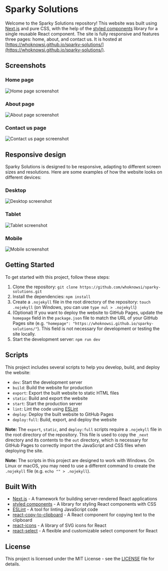 # Sparky Solutions

Welcome to the Sparky Solutions repository! This website was built using [Next.js](https://nextjs.org/) and pure CSS, with the help of the [styled components](https://styled-components.com/) library for a single reusable React component. The site is fully responsive and features three pages: home, about, and contact us. It is hosted at [https://whoknowsi.github.io/sparky-solutions/](https://whoknowsi.github.io/sparky-solutions/).

## Screenshots

### Home page

![Home page screenshot](screenshots/home.png)

### About page

![About page screenshot](screenshots/about.png)

### Contact us page

![Contact us page screenshot](screenshots/contact.png)

## Responsive design

Sparky Solutions is designed to be responsive, adapting to different screen sizes and resolutions. Here are some examples of how the website looks on different devices:

### Desktop

![Desktop screenshot](screenshots/home.png)

### Tablet

![Tablet screenshot](screenshots/tablet.png)

### Mobile

![Mobile screenshot](screenshots/mobile.png)


## Getting Started

To get started with this project, follow these steps:

1. Clone the repository: `git clone https://github.com/whoknowsi/sparky-solutions.git`
2. Install the dependencies: `npm install`
3. Create a `.nojekyll` file in the root directory of the repository: `touch .nojekyll` (on Windows, you can use `type nul > .nojekyll`)
4. (Optional) If you want to deploy the website to GitHub Pages, update the `homepage` field in the `package.json` file to match the URL of your GitHub Pages site (e.g. `"homepage": "https://whoknowsi.github.io/sparky-solutions/"`). This field is not necessary for development or testing the site locally.
5. Start the development server: `npm run dev`

## Scripts

This project includes several scripts to help you develop, build, and deploy the website:

- `dev`: Start the development server
- `build`: Build the website for production
- `export`: Export the built website to static HTML files
- `static`: Build and export the website
- `start`: Start the production server
- `lint`: Lint the code using [ESLint](https://eslint.org/)
- `deploy`: Deploy the built website to GitHub Pages
- `deploy:full`: Build, export, and deploy the website

**Note:** The `export`, `static`, and `deploy:full` scripts require a `.nojekyll` file in the root directory of the repository. This file is used to copy the `_next` directory and its contents to the `out` directory, which is necessary for GitHub Pages to correctly import the JavaScript and CSS files when deploying the site.

**Note:** The scripts in this project are designed to work with Windows. On Linux or macOS, you may need to use a different command to create the `.nojekyll` file (e.g. `echo "" > .nojekyll`).

## Built With

- [Next.js](https://nextjs.org/) - A framework for building server-rendered React applications
- [styled components](https://styled-components.com/) - A library for styling React components with CSS
- [ESLint](https://eslint.org/) - A tool for linting JavaScript code
- [react-copy-to-clipboard](https://www.npmjs.com/package/react-copy-to-clipboard) - A React component for copying text to the clipboard
- [react-icons](https://react-icons.github.io/) - A library of SVG icons for React
- [react-select](https://react-select.com/) - A flexible and customizable select component for React

## License

This project is licensed under the MIT License - see the [LICENSE](LICENSE.md) file for details.